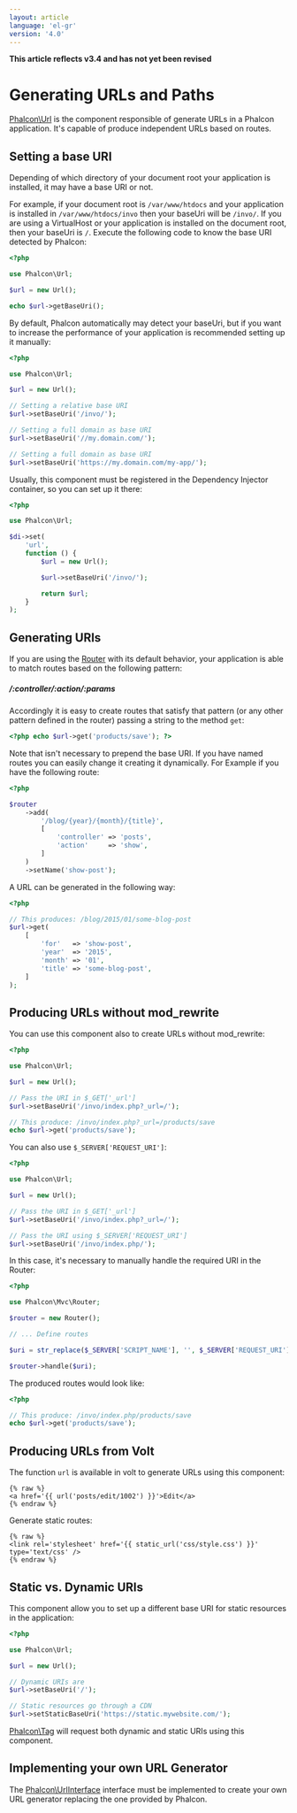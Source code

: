 ```yaml
---
layout: article
language: 'el-gr'
version: '4.0'
---
```

**This article reflects v3.4 and has not yet been revised**

<a name='overview'></a>

# Generating URLs and Paths

[Phalcon\Url](api/Phalcon_Url) is the component responsible of generate URLs in a Phalcon application. It's capable of produce independent URLs based on routes.

<a name='base-uri'></a>

## Setting a base URI

Depending of which directory of your document root your application is installed, it may have a base URI or not.

For example, if your document root is `/var/www/htdocs` and your application is installed in `/var/www/htdocs/invo` then your baseUri will be `/invo/`. If you are using a VirtualHost or your application is installed on the document root, then your baseUri is `/`. Execute the following code to know the base URI detected by Phalcon:

```php
<?php

use Phalcon\Url;

$url = new Url();

echo $url->getBaseUri();
```

By default, Phalcon automatically may detect your baseUri, but if you want to increase the performance of your application is recommended setting up it manually:

```php
<?php

use Phalcon\Url;

$url = new Url();

// Setting a relative base URI
$url->setBaseUri('/invo/');

// Setting a full domain as base URI
$url->setBaseUri('//my.domain.com/');

// Setting a full domain as base URI
$url->setBaseUri('https://my.domain.com/my-app/');
```

Usually, this component must be registered in the Dependency Injector container, so you can set up it there:

```php
<?php

use Phalcon\Url;

$di->set(
    'url',
    function () {
        $url = new Url();

        $url->setBaseUri('/invo/');

        return $url;
    }
);
```

<a name='generating-uri'></a>

## Generating URIs

If you are using the [Router](/4.0/en/routing) with its default behavior, your application is able to match routes based on the following pattern:

<h5 class='alert alert-info'>/:controller/:action/:params </h5>

Accordingly it is easy to create routes that satisfy that pattern (or any other pattern defined in the router) passing a string to the method `get`:

```php
<?php echo $url->get('products/save'); ?>
```

Note that isn't necessary to prepend the base URI. If you have named routes you can easily change it creating it dynamically. For Example if you have the following route:

```php
<?php

$router
    ->add(
        '/blog/{year}/{month}/{title}',
        [
            'controller' => 'posts',
            'action'     => 'show',
        ]
    )
    ->setName('show-post');
```

A URL can be generated in the following way:

```php
<?php

// This produces: /blog/2015/01/some-blog-post
$url->get(
    [
        'for'   => 'show-post',
        'year'  => '2015',
        'month' => '01',
        'title' => 'some-blog-post',
    ]
);
```

<a name='urls-without-mod-rewrite'></a>

## Producing URLs without mod_rewrite

You can use this component also to create URLs without mod_rewrite:

```php
<?php

use Phalcon\Url;

$url = new Url();

// Pass the URI in $_GET['_url']
$url->setBaseUri('/invo/index.php?_url=/');

// This produce: /invo/index.php?_url=/products/save
echo $url->get('products/save');
```

You can also use `$_SERVER['REQUEST_URI']`:

```php
<?php

use Phalcon\Url;

$url = new Url();

// Pass the URI in $_GET['_url']
$url->setBaseUri('/invo/index.php?_url=/');

// Pass the URI using $_SERVER['REQUEST_URI']
$url->setBaseUri('/invo/index.php/');
```

In this case, it's necessary to manually handle the required URI in the Router:

```php
<?php

use Phalcon\Mvc\Router;

$router = new Router();

// ... Define routes

$uri = str_replace($_SERVER['SCRIPT_NAME'], '', $_SERVER['REQUEST_URI']);

$router->handle($uri);
```

The produced routes would look like:

```php
<?php

// This produce: /invo/index.php/products/save
echo $url->get('products/save');
```

<a name='urls-from-volt'></a>

## Producing URLs from Volt

The function `url` is available in volt to generate URLs using this component:

```twig
{% raw %}
<a href='{{ url('posts/edit/1002') }}'>Edit</a>
{% endraw %}
```

Generate static routes:

```twig
{% raw %}
<link rel='stylesheet' href='{{ static_url('css/style.css') }}' type='text/css' />
{% endraw %}
```

<a name='static-vs-dynamic-uri'></a>

## Static vs. Dynamic URIs

This component allow you to set up a different base URI for static resources in the application:

```php
<?php

use Phalcon\Url;

$url = new Url();

// Dynamic URIs are
$url->setBaseUri('/');

// Static resources go through a CDN
$url->setStaticBaseUri('https://static.mywebsite.com/');
```

[Phalcon\Tag](api/Phalcon_Tag) will request both dynamic and static URIs using this component.

<a name='custom-url'></a>

## Implementing your own URL Generator

The [Phalcon\UrlInterface](api/Phalcon_UrlInterface) interface must be implemented to create your own URL generator replacing the one provided by Phalcon.
